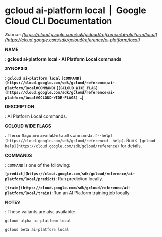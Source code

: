 # gcloud ai-platform local  |  Google Cloud CLI Documentation

*Source: [https://cloud.google.com/sdk/gcloud/reference/ai-platform/local](https://cloud.google.com/sdk/gcloud/reference/ai-platform/local)*

**NAME**

: **gcloud ai-platform local - AI Platform Local commands**

**SYNOPSIS**

: **`gcloud ai-platform local` `[COMMAND](https://cloud.google.com/sdk/gcloud/reference/ai-platform/local#COMMAND)` [`[GCLOUD_WIDE_FLAG](https://cloud.google.com/sdk/gcloud/reference/ai-platform/local#GCLOUD-WIDE-FLAGS) …`]**

**DESCRIPTION**

: AI Platform Local commands.

**GCLOUD WIDE FLAGS**

: These flags are available to all commands: `[--help](https://cloud.google.com/sdk/gcloud/reference#--help)`.
Run `$ [gcloud help](https://cloud.google.com/sdk/gcloud/reference)` for details.

**COMMANDS**

: ``COMMAND`` is one of the following:

**`[predict](https://cloud.google.com/sdk/gcloud/reference/ai-platform/local/predict)`**:
Run prediction locally.

**`[train](https://cloud.google.com/sdk/gcloud/reference/ai-platform/local/train)`**:
Run an AI Platform training job locally.

**NOTES**

: These variants are also available:

```
gcloud alpha ai-platform local
```

```
gcloud beta ai-platform local
```